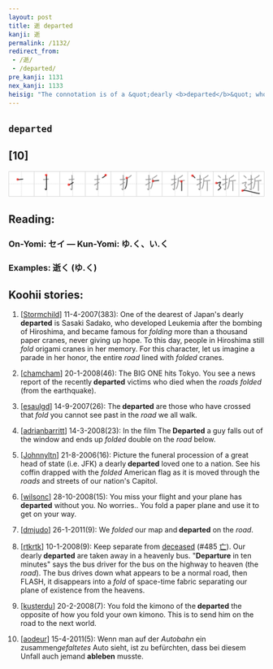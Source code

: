 ```yaml
---
layout: post
title: 逝 departed
kanji: 逝
permalink: /1132/
redirect_from:
 - /逝/
 - /departed/
pre_kanji: 1131
nex_kanji: 1133
heisig: "The connotation is of a &quot;dearly <b>departed</b>&quot; who has passed away. The elements: <i>fold</i> . . . <i>road</i>."
---
```


## `departed`

## [10]

<div class="stroke"><img src="../images/E9809D.png" /></div>

## Reading:

### On-Yomi: セイ &mdash; Kun-Yomi: ゆ.く、い.く

### Examples: 逝く (ゆ.く)

## Koohii stories:

1) [<a href="http://kanji.koohii.com/profile/Stormchild">Stormchild</a>] 11-4-2007(383): One of the dearest of Japan&#039;s dearly<strong> departed</strong> is Sasaki Sadako, who developed Leukemia after the bombing of Hiroshima, and became famous for <em>folding</em> more than a thousand paper cranes, never giving up hope. To this day, people in Hiroshima still <em>fold</em> origami cranes in her memory. For this character, let us imagine a parade in her honor, the entire <em>road</em> lined with <em>folded</em> cranes. 

2) [<a href="http://kanji.koohii.com/profile/chamcham">chamcham</a>] 20-1-2008(46): The BIG ONE hits Tokyo. You see a news report of the recently<strong> departed</strong> victims who died when the <em>roads</em> <em>folded</em> (from the earthquake). 

3) [<a href="http://kanji.koohii.com/profile/esaulgd">esaulgd</a>] 14-9-2007(26): The<strong> departed</strong> are those who have crossed that <em>fold</em> you cannot see past in the <em>road</em> we all walk. 

4) [<a href="http://kanji.koohii.com/profile/adrianbarritt">adrianbarritt</a>] 14-3-2008(23): In the film The<strong> Departed</strong> a guy falls out of the window and ends up <em>folded</em> double on the <em>road</em> below. 

5) [<a href="http://kanji.koohii.com/profile/Johnnyltn">Johnnyltn</a>] 21-8-2006(16): Picture the funeral procession of a great head of state (i.e. JFK) a dearly<strong> departed</strong> loved one to a nation. See his coffin drapped with the <em>folded</em> American flag as it is moved through the <em>roads</em> and streets of our nation&#039;s Capitol. 

6) [<a href="http://kanji.koohii.com/profile/wilsonc">wilsonc</a>] 28-10-2008(15): You miss your flight and your plane has<strong> departed</strong> without you. No worries.. You fold a paper plane and use it to get on your way. 

7) [<a href="http://kanji.koohii.com/profile/dmjudo">dmjudo</a>] 26-1-2011(9): We <em>folded</em> our map and<strong> departed</strong> on the <em>road</em>. 

8) [<a href="http://kanji.koohii.com/profile/rtkrtk">rtkrtk</a>] 10-1-2008(9): Keep separate from <a href="../485">deceased</a> <span class="index">(#485 <a href="http://jisho.org/kanji/details/亡">亡</a>)</span>. Our dearly<strong> departed</strong> are taken away in a heavenly bus. &quot;<strong>Departure</strong> in ten minutes&quot; says the bus driver for the bus on the highway to heaven (the <em>road</em>). The bus drives down what appears to be a normal road, then FLASH, it disappears into a <em>fold</em> of space-time fabric separating our plane of existence from the heavens. 

9) [<a href="http://kanji.koohii.com/profile/kusterdu">kusterdu</a>] 20-2-2008(7): You fold the kimono of the<strong> departed</strong> the opposite of how you fold your own kimono. This is to send him on the road to the next world. 

10) [<a href="http://kanji.koohii.com/profile/aodeur">aodeur</a>] 15-4-2011(5): Wenn man auf der <em>Autobahn</em> ein zusammen<em>gefaltetes</em> Auto sieht, ist zu befürchten, dass bei diesem Unfall auch jemand <strong>ableben</strong> musste. 
